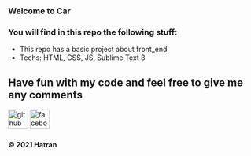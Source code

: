 ### Welcome to Car

### You will find in this repo the following stuff: 
* This repo has a basic project about front_end
* Techs: HTML, CSS, JS, Sublime Text 3

## Have fun with my code and feel free to give me any comments

[<img src='https://cdn.jsdelivr.net/npm/simple-icons@3.0.1/icons/github.svg' alt='github' height='40'>](https://github.com/https://github.com/tranthihaiha)  [<img src='https://cdn.jsdelivr.net/npm/simple-icons@3.0.1/icons/facebook.svg' alt='facebook' height='40'>](https://www.facebook.com/profile.php?id=100013788103221)

####  © 2021 Hatran

